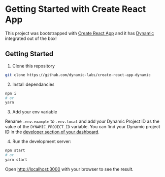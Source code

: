 # Getting Started with Create React App

This project was bootstrapped with [Create React App](https://github.com/facebook/create-react-app) and it has [Dynamic](https://dynamic.xyz) integrated out of the box!

## Getting Started

1. Clone this repository

```bash
git clone https://github.com/dynamic-labs/create-react-app-dynamic
```

2. Install dependancies

```bash
npm i
# or
yarn
```

3. Add your env variable

Rename `.env.example` to `.env.local` and add your Dynamic Project ID as the value of the `DYNAMIC_PROJECT_ID` variable.
You can find your Dynamic project ID in the [developer section of your dashboard](https://app.dynamic.xyz/dashboard/developer).

4. Run the development server:

```bash
npm start
# or
yarn start
```

Open [http://localhost:3000](http://localhost:3000) with your browser to see the result.
